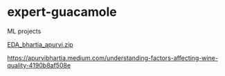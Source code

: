 # expert-guacamole
ML projects

[EDA_bhartia_apurvi.zip](https://github.com/apurvibh/expert-guacamole/files/6099674/EDA_bhartia_apurvi.zip)

https://apurvibhartia.medium.com/understanding-factors-affecting-wine-quality-4190b8af508e
